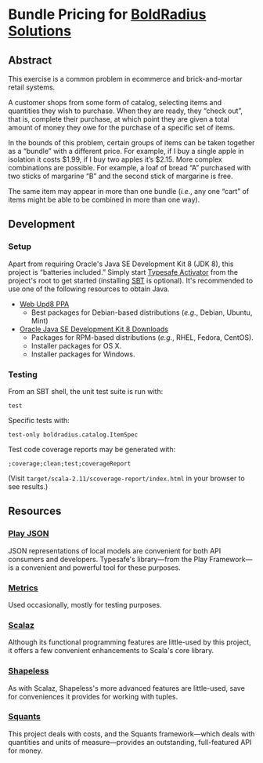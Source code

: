 # Bundle Pricing for [BoldRadius Solutions](http://boldradius.com)

## Abstract

This exercise is a common problem in e­commerce and brick-and-mortar retail systems.

A customer shops from some form of catalog, selecting items and quantities they wish to purchase. When they are ready, they “check out”, that is, complete their purchase, at which point they are given a total amount of money they owe for the purchase of a specific set of items.

In the bounds of this problem, certain groups of items can be taken together as a “bundle” with a different price. For example, if I buy a single apple in isolation it costs $1.99, if I buy two apples it’s $2.15. More complex combinations are possible. For example, a loaf of bread “A” purchased with two sticks of margarine “B” and the second stick of margarine is free.

The same item may appear in more than one bundle (_i.e._, any one “cart” of items might be able to be combined in more than one way).

## Development

### Setup

Apart from requiring Oracle's Java SE Development Kit 8 (JDK 8), this project is “batteries included.” Simply start [Typesafe Activator](http://typesafe.com/activator) from the project's root to get started (installing [SBT](http://scala-sbt.org/0.13/tutorial/Setup.html) is optional). It's recommended to use one of the following resources to obtain Java.

- [Web Upd8 PPA](http://webupd8.org/2012/09/install-oracle-java-8-in-ubuntu-via-ppa.html)
  - Best packages for Debian-based distributions (_e.g._, Debian, Ubuntu, Mint)
- [Oracle Java SE Development Kit 8 Downloads](http://oracle.com/technetwork/java/javase/downloads/jdk8-downloads-2133151.html)
  - Packages for RPM-based distributions (_e.g._, RHEL, Fedora, CentOS).
  - Installer packages for OS X.
  - Installer packages for Windows.

### Testing

From an SBT shell, the unit test suite is run with:

```
test
```

Specific tests with:

```
test-only boldradius.catalog.ItemSpec
```

Test code coverage reports may be generated with:

```
;coverage;clean;test;coverageReport
```

(Visit `target/scala-2.11/scoverage-report/index.html` in your browser to see results.)

## Resources

### [Play JSON](http://playframework.com/documentation/2.4.x/ScalaJson)

JSON representations of local models are convenient for both API consumers and developers. Typesafe's library—from the Play Framework—is a convenient and powerful tool for these purposes.

### [Metrics](http://metrics.dropwizard.io)

Used occasionally, mostly for testing purposes.

### [Scalaz](https://github.com/scalaz/scalaz)

Although its functional programming features are little-used by this project, it offers a few convenient enhancements to Scala's core library.

### [Shapeless](https://github.com/milessabin/shapeless)

As with Scalaz, Shapeless's more advanced features are little-used, save for conveniences it provides for working with tuples.

### [Squants](http://squants.com)

This project deals with costs, and the Squants framework—which deals with quantities and units of measure—provides an outstanding, full-featured API for money.
